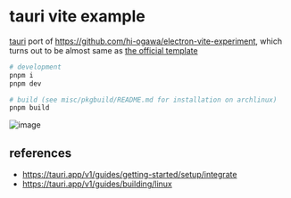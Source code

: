 # tauri vite example

[tauri](https://github.com/tauri-apps/tauri) port of https://github.com/hi-ogawa/electron-vite-experiment, which turns out to be almost same as [the official template](https://github.com/tauri-apps/create-tauri-app/blob/5ddddbdc088f32c7666795190efe9c0c17028270/packages/cli/fragments/fragment-react-ts/README.md)

```sh
# development
pnpm i
pnpm dev

# build (see misc/pkgbuild/README.md for installation on archlinux)
pnpm build
```

![image](https://user-images.githubusercontent.com/4232207/212660828-011d1646-7935-4f8d-aeab-b18432a8f8ad.png)


## references

- https://tauri.app/v1/guides/getting-started/setup/integrate
- https://tauri.app/v1/guides/building/linux
